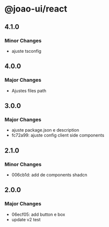 # @joao-ui/react

## 4.1.0

### Minor Changes

- ajuste tsconfig

## 4.0.0

### Major Changes

- Ajustes files path

## 3.0.0

### Major Changes

- ajuste package.json e description
- fc72a99: ajuste config client side components

## 2.1.0

### Minor Changes

- 006cb1d: add de components shadcn

## 2.0.0

### Major Changes

- 06ecf05: add button e box
- update v2 test
